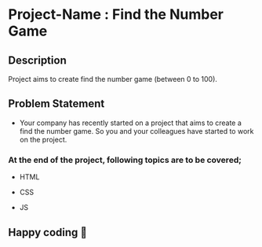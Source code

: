 # Project-Name : Find the Number Game

## Description
Project aims to create find the number game (between 0 to 100).

## Problem Statement

- Your company has recently started on a project that aims to create a find the number game. So you and your colleagues have started to work on the project.

### At the end of the project, following topics are to be covered;

- HTML 

- CSS

- JS

## Happy coding 💪

